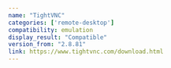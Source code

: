 ```yaml
---
name: "TightVNC"
categories: ['remote-desktop']
compatibility: emulation
display_result: "Compatible"
version_from: "2.8.81"
link: https://www.tightvnc.com/download.html
---
```


